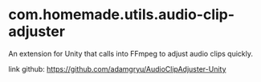 # com.homemade.utils.audio-clip-adjuster
An extension for Unity that calls into FFmpeg to adjust audio clips quickly.

link github: https://github.com/adamgryu/AudioClipAdjuster-Unity
